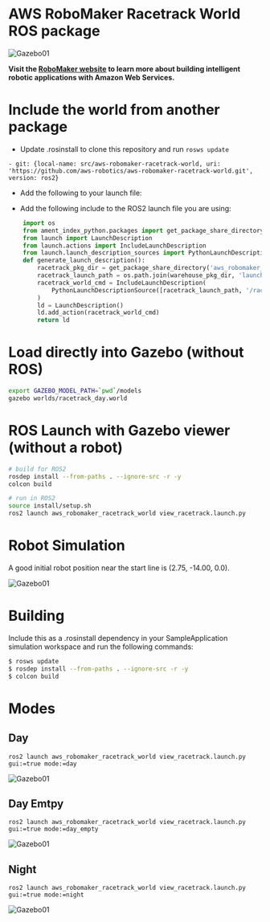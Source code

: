 # AWS RoboMaker Racetrack World ROS package

![Gazebo01](docs/images/gazebo_01.png)

**Visit the [RoboMaker website](https://aws.amazon.com/robomaker/) to learn more about building intelligent robotic applications with Amazon Web Services.**

# Include the world from another package

* Update .rosinstall to clone this repository and run `rosws update`
```
- git: {local-name: src/aws-robomaker-racetrack-world, uri: 'https://github.com/aws-robotics/aws-robomaker-racetrack-world.git', version: ros2}
```
* Add the following to your launch file:

* Add the following include to the ROS2 launch file you are using:

```python
    import os
    from ament_index_python.packages import get_package_share_directory
    from launch import LaunchDescription
    from launch.actions import IncludeLaunchDescription
    from launch.launch_description_sources import PythonLaunchDescriptionSource
    def generate_launch_description():
        racetrack_pkg_dir = get_package_share_directory('aws_robomaker_racetrack_world')
        racetrack_launch_path = os.path.join(warehouse_pkg_dir, 'launch')
        racetrack_world_cmd = IncludeLaunchDescription(
            PythonLaunchDescriptionSource([racetrack_launch_path, '/racetrack.launch.py'])
        )
        ld = LaunchDescription()
        ld.add_action(racetrack_world_cmd)
        return ld
```

# Load directly into Gazebo (without ROS)
```bash
export GAZEBO_MODEL_PATH=`pwd`/models
gazebo worlds/racetrack_day.world
```

# ROS Launch with Gazebo viewer (without a robot)
```bash
# build for ROS2
rosdep install --from-paths . --ignore-src -r -y
colcon build

# run in ROS2
source install/setup.sh
ros2 launch aws_robomaker_racetrack_world view_racetrack.launch.py
```

# Robot Simulation
A good initial robot position near the start line is (2.75, -14.00, 0.0).   

![Gazebo01](docs/images/turtlebot_burger.png)

# Building
Include this as a .rosinstall dependency in your SampleApplication simulation workspace and run the following commands:

```bash
$ rosws update
$ rosdep install --from-paths . --ignore-src -r -y
$ colcon build
```

# Modes
## Day 
```
ros2 launch aws_robomaker_racetrack_world view_racetrack.launch.py gui:=true mode:=day
```
![Gazebo01](docs/images/day_01.png)

## Day Emtpy 
```
ros2 launch aws_robomaker_racetrack_world view_racetrack.launch.py gui:=true mode:=day_empty
```
![Gazebo01](docs/images/day_empty_01.png)

## Night
```
ros2 launch aws_robomaker_racetrack_world view_racetrack.launch.py gui:=true mode:=night
```
![Gazebo01](docs/images/night_01.png)

